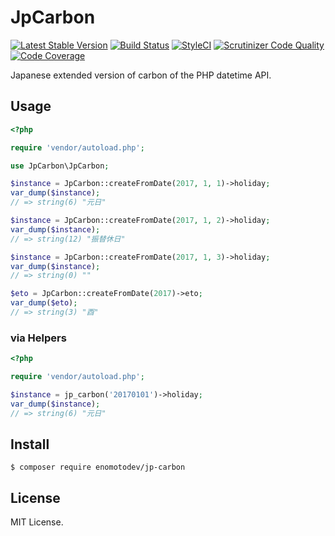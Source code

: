 # JpCarbon

[![Latest Stable Version](https://poser.pugx.org/enomotodev/jp-carbon/v/stable.png)](https://packagist.org/packages/enomotodev/jp-carbon)
[![Build Status](https://api.travis-ci.org/enomotodev/JpCarbon.svg?branch=master)](https://travis-ci.org/enomotodev/JpCarbon)
[![StyleCI](https://styleci.io/repos/104899144/shield?style=flat)](https://styleci.io/repos/104899144)
[![Scrutinizer Code Quality](https://scrutinizer-ci.com/g/enomotodev/JpCarbon/badges/quality-score.png?b=master)](https://scrutinizer-ci.com/g/enomotodev/JpCarbon)
[![Code Coverage](https://scrutinizer-ci.com/g/enomotodev/JpCarbon/badges/coverage.png?b=master)](https://scrutinizer-ci.com/g/enomotodev/JpCarbon)

Japanese extended version of carbon of the PHP datetime API.

## Usage

```php
<?php

require 'vendor/autoload.php';

use JpCarbon\JpCarbon;

$instance = JpCarbon::createFromDate(2017, 1, 1)->holiday;
var_dump($instance);
// => string(6) "元日"

$instance = JpCarbon::createFromDate(2017, 1, 2)->holiday;
var_dump($instance);
// => string(12) "振替休日"

$instance = JpCarbon::createFromDate(2017, 1, 3)->holiday;
var_dump($instance);
// => string(0) ""

$eto = JpCarbon::createFromDate(2017)->eto;
var_dump($eto);
// => string(3) "酉"
```

### via Helpers

```php
<?php

require 'vendor/autoload.php';

$instance = jp_carbon('20170101')->holiday;
var_dump($instance);
// => string(6) "元日"
```

## Install

```
$ composer require enomotodev/jp-carbon
```

## License

MIT License.
